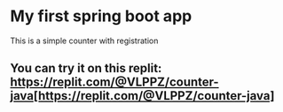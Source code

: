 # My first spring boot app

This is a simple counter with registration

## You can try it on this replit: https://replit.com/@VLPPZ/counter-java[https://replit.com/@VLPPZ/counter-java]
